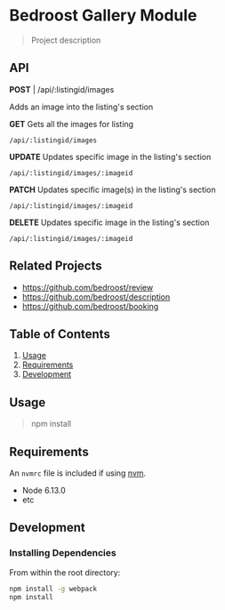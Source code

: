 # Bedroost Gallery Module

> Project description

## API

**POST** | /api/:listingid/images

Adds an image into the listing's section

**GET**
Gets all the images for listing
```
/api/:listingid/images
```

**UPDATE**
Updates specific image in the listing's section
```
/api/:listingid/images/:imageid
```

**PATCH**
Updates specific image(s) in the listing's section
```
/api/:listingid/images/:imageid
```

**DELETE**
Updates specific image in the listing's section
```
/api/:listingid/images/:imageid
```



## Related Projects

  - https://github.com/bedroost/review
  - https://github.com/bedroost/description
  - https://github.com/bedroost/booking

## Table of Contents

1. [Usage](#Usage)
1. [Requirements](#requirements)
1. [Development](#development)

## Usage

> npm install

## Requirements

An `nvmrc` file is included if using [nvm](https://github.com/creationix/nvm).

- Node 6.13.0
- etc

## Development

### Installing Dependencies

From within the root directory:

```sh
npm install -g webpack
npm install
```

